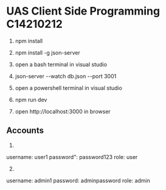 # UAS Client Side Programming C14210212

1. npm install
2. npm install -g json-server

3. open a bash terminal in visual studio
4. json-server --watch db.json --port 3001
5. open a powershell terminal in visual studio
6. npm run dev
7. open http://localhost:3000 in browser

## Accounts 
1. 
username: user1 
password": password123 
role: user

2.
username: admin1 
password: adminpassword 
role: admin

